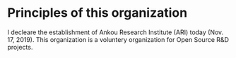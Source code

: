 # Principles of this organization
I decleare the establishment of Ankou Research Institute (ARI) today (Nov. 17, 2019).
This organization is a voluntery organization for Open Source R&D projects.
